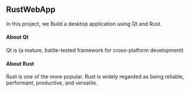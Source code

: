 ## RustWebApp
In this project, we Build a desktop application using Qt and Rust.

#### About Qt 
Qt is (a mature, battle-tested framework for cross-platform development) 

#### About Rust
Rust is one of the more popular. Rust is widely regarded as being reliable, performant, productive, and versatile.


